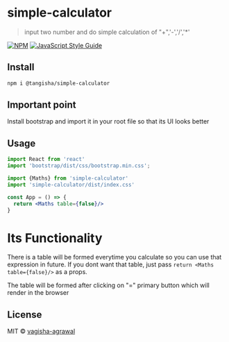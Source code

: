 # simple-calculator

> input two number and do simple calculation of &quot;+&quot;,&#x27;-&#x27;,&#x27;/&#x27;,&#x27;*&#x27;

[![NPM](https://img.shields.io/npm/v/simple-calculator.svg)](https://www.npmjs.com/package/simple-calculator) [![JavaScript Style Guide](https://img.shields.io/badge/code_style-standard-brightgreen.svg)](https://standardjs.com)

## Install

```bash
npm i @tangisha/simple-calculator
```

## Important point
Install bootstrap and import it in your root file so that its UI looks better

## Usage

```jsx
import React from 'react'
import 'bootstrap/dist/css/bootstrap.min.css';

import {Maths} from 'simple-calculator'
import 'simple-calculator/dist/index.css'

const App = () => {
  return <Maths table={false}/>
}
```

# Its Functionality
There is a table will be formed everytime you calculate so you can use that expression in future. If you dont want that table, just pass ```return <Maths table={false}/>``` as a props.

The table will be formed after clicking on "=" primary button which will render in the browser

## License

MIT © [vagisha-agrawal](https://github.com/vagisha-agrawal)
